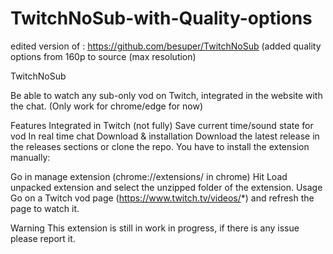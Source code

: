 # TwitchNoSub-with-Quality-options

edited version of : https://github.com/besuper/TwitchNoSub
(added quality options from 160p to source (max resolution)

TwitchNoSub

Be able to watch any sub-only vod on Twitch, integrated in the website with the chat. (Only work for chrome/edge for now)

Features
Integrated in Twitch (not fully)
Save current time/sound state for vod
In real time chat
Download & installation
Download the latest release in the releases sections or clone the repo. You have to install the extension manually:

Go in manage extension (chrome://extensions/ in chrome)
Hit Load unpacked extension and select the unzipped folder of the extension.
Usage
Go on a Twitch vod page (https://www.twitch.tv/videos/*) and refresh the page to watch it.

Warning
This extension is still in work in progress, if there is any issue please report it.
